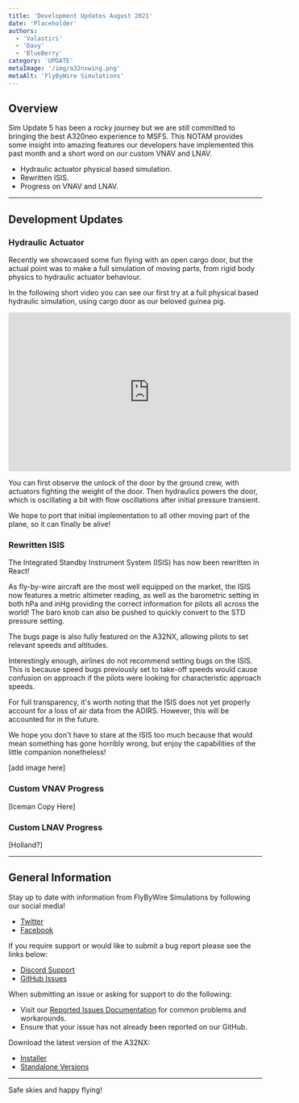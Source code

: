 ```yaml
---
title: 'Development Updates August 2021'
date: 'Placeholder'
authors:
  - 'Valastiri'
  - 'Davy'
  - 'BlueBerry'
category: 'UPDATE'
metaImage: '/img/a32nxwing.png'
metaAlt: 'FlyByWire Simulations'
---
```


## Overview

Sim Update 5 has been a rocky journey but we are still committed to bringing the best A320neo experience to MSFS. This NOTAM provides some insight into amazing features our developers have implemented this past month and a short word on our custom VNAV and LNAV.

- Hydraulic actuator physical based simulation.
- Rewritten ISIS.
- Progress on VNAV and LNAV.

---

## Development Updates

### Hydraulic Actuator

Recently we showcased some fun flying with an open cargo door, but the actual point was to make a full simulation of moving parts, from rigid body physics to hydraulic actuator behaviour.

In the following short video you can see our first try at a full physical based hydraulic simulation, using cargo door as our beloved guinea pig.

<iframe width="560" height="315" src="https://www.youtube-nocookie.com/embed/KgzKziUz5bw" title="YouTube video player" frameborder="0" allow="accelerometer; autoplay; clipboard-write; encrypted-media; gyroscope; picture-in-picture" allowfullscreen></iframe>

You can first observe the unlock of the door by the ground crew, with actuators fighting the weight of the door. Then hydraulics powers the door, which is oscillating a bit with flow oscillations after initial pressure transient.

We hope to port that initial implementation to all other moving part of the plane, so it can finally be alive!

### Rewritten ISIS

The Integrated Standby Instrument System (ISIS) has now been rewritten in React!

As fly-by-wire aircraft are the most well equipped on the market, the ISIS now features a metric altimeter reading, as well as the barometric setting in both hPa and inHg providing the correct information for pilots all across the world! The baro knob can also be pushed to quickly convert to the STD pressure setting.

The bugs page is also fully featured on the A32NX, allowing pilots to set relevant speeds and altitudes.

Interestingly enough, airlines do not recommend setting bugs on the ISIS. This is because speed bugs previously set to take-off speeds would cause confusion on approach if the pilots were looking for characteristic approach speeds.

For full transparency, it's worth noting that the ISIS does not yet properly account for a loss of air data from the ADIRS. However, this will be accounted for in the future.

We hope you don't have to stare at the ISIS too much because that would mean something has gone horribly wrong, but enjoy the capabilities of the little companion nonetheless!

[add image here]

### Custom VNAV Progress

[Iceman Copy Here]

### Custom LNAV Progress

[Holland?]

---

## General Information

Stay up to date with information from FlyByWire Simulations by following our social media!

- [Twitter](https://twitter.com/FlyByWireSim)
- [Facebook](https://www.facebook.com/FlyByWireSimulations/)

If you require support or would like to submit a bug report please see the links below:

- [Discord Support](https://discord.gg/flybywire)
- [GitHub Issues](https://github.com/flybywiresim/a32nx/issues/new/choose)

When submitting an issue or asking for support to do the following:

- Visit our [Reported Issues Documentation](https://docs.flybywiresim.com/start/reported-issues/) for common problems and workarounds.
- Ensure that your issue has not already been reported on our GitHub.

Download the latest version of the A32NX:

- [Installer](https://api.flybywiresim.com/installer)
- [Standalone Versions](https://flybywiresim.com/a32nx/#download)

---

Safe skies and happy flying!